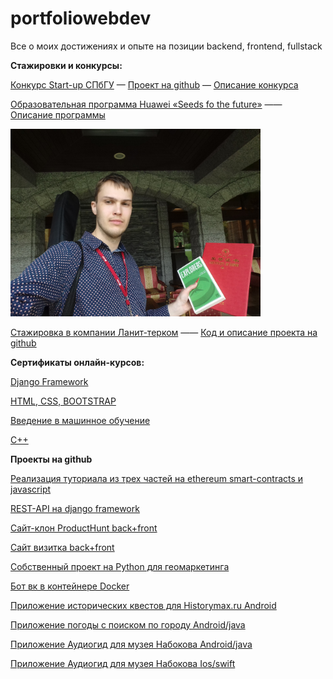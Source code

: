 # portfoliowebdev
Все о моих достижениях и опыте на позиции backend, frontend, fullstack

**Стажировки и конкурсы:**

[Конкурс Start-up СПбГУ](стартап.pdf) — [Проект на github](https://github.com/buchacha/HistoryQuestsAndroid) — [Описание конкурса](https://fund.spbu.ru/Startup_spbgu_2020.html)

[Образовательная программа Huawei «Seeds fo the future»](P1370734-min-конвертирован_compressed.pdf) —— [Описание программы](https://drive.google.com/file/d/1iLbiOxaqK6t7lTB9cedIIgFuxCl7XPl)

<img src="https://github.com/egorkrasilnikov/portfoliowebdev/blob/master/mugpLbmhvDE.jpg" width="400" />

[Стажировка в компании Ланит-терком](справка_о_стажировке.pdf) —— [Код и описание проекта на github](https://github.com/Egor322129/3dReconstructionSFP)

**Сертификаты онлайн-курсов:**

[Django Framework](https://vk.cc/awV3zx)

[HTML, CSS, BOOTSTRAP](https://vk.cc/awV3Ej)

[Введение в машинное обучение](https://vk.cc/awV3nI)

[С++](https://stepik.org/cert/42890)

**Проекты на github**

[Реализация туториала из трех частей на ethereum smart-contracts и javascript](https://github.com/buchacha/voting)

[REST-API на django framework](https://github.com/buchacha/python-rest-api-more)

[Сайт-клон ProductHunt back+front](https://github.com/buchacha/producthunt-project)

[Сайт визитка back+front](https://github.com/buchacha/portfolio-project)

[Собственный проект на Python для геомаркетинга](https://github.com/buchacha/marketing_investigation)

[Бот вк в контейнере Docker](https://github.com/buchacha/botvk-in-docker)

[Приложение исторических квестов для Historymax.ru Android](https://github.com/buchacha/HistoryQuestsAndroid)

[Приложение погоды с поиском по городу Android/java](https://github.com/buchacha/KritTest3)

[Приложение Аудиогид для музея Набокова Android/java](https://github.com/buchacha/audiogid2-android)

[Приложение Аудиогид для музея Набокова Ios/swift](https://github.com/buchacha/audiogid2)
